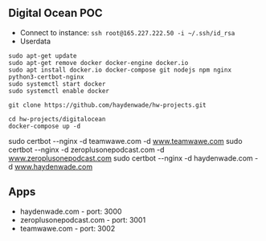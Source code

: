 ## Digital Ocean POC
- Connect to instance: `ssh root@165.227.222.50 -i ~/.ssh/id_rsa`
- Userdata
```
sudo apt-get update
sudo apt-get remove docker docker-engine docker.io
sudo apt install docker.io docker-compose git nodejs npm nginx python3-certbot-nginx
sudo systemctl start docker
sudo systemctl enable docker

git clone https://github.com/haydenwade/hw-projects.git

cd hw-projects/digitalocean
docker-compose up -d
```


sudo certbot --nginx -d teamwawe.com -d www.teamwawe.com
sudo certbot --nginx -d zeroplusonepodcast.com -d www.zeroplusonepodcast.com
sudo certbot --nginx -d haydenwade.com -d www.haydenwade.com


## Apps
- haydenwade.com - port: 3000
- zeroplusonepodcast.com - port: 3001
- teamwawe.com - port: 3002